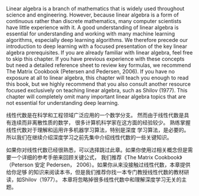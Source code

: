 Linear algebra is a branch of mathematics that is widely used throughout science and engineering. However, because linear algebra is a form of continuous rather than discrete mathematics, many computer scientists have little experience with it. A good understanding of linear algebra is essential for understanding and working with many machine learning algorithms, especially deep learning algorithms. We therefore precede our introduction to deep learning with a focused presentation of the key linear algebra prerequisites. If you are already familiar with linear algebra, feel free to skip this chapter. If you have previous experience with these concepts but need a detailed reference sheet to review key formulas, we recommend The Matrix Cookbook (Petersen and Pedersen, 2006). If you have no exposure at all to linear algebra, this chapter will teach you enough to read this book, but we highly recommend that you also consult another resource focused exclusively on teaching linear algebra, such as Shilov (1977). This chapter will completely omit many important linear algebra topics that are not essential for understanding deep learning.

线性代数是在科学和工程领域广泛应用的一个数学分支。 然而由于线性代数是具有连续而非离散性质的数学， 很多计算机科学家在这方面的经验较少。 熟练掌握线性代数对于理解和运用许多机器学习算法，特别是深度 学习算法，是必要的。 所以我们在继续介绍深度学习之前先集中介绍线性代数的一些关键知识。

如果你对线性代数已经很熟悉，可以选择跳过此章。如果你使用过相关概念但是需要一个详细的参考手册来回顾关键公式， 我们推荐《The Matrix Cookbook》（Peterson 安定 Pedersen， 2006）。如果你从来没接触过线性代数，本章提供给你足够 的知识来阅读本书，但是我们推荐你找一本专门教授线性代数的教材研读，如Shilov（1977）。 本章将忽略掉很多线性代数中和理解深度学习无关的主题。
